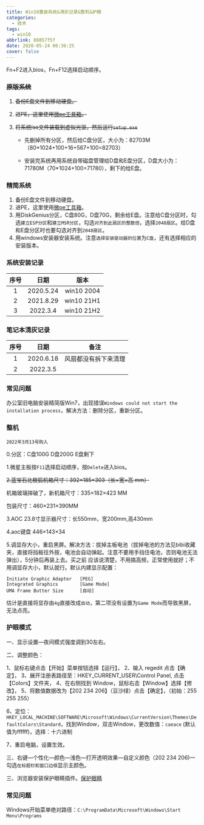 ```yaml
---
title: Win10重装系统&清灰记录&整机&护眼
categories:
  - 技术
tags:
  - win10
abbrlink: 88857f5f
date: 2020-05-24 06:36:25
cover: false
---
```


<div class="note primary">Fn+F2进入bios，Fn+F12选择启动顺序。</div>

### ~~原版系统~~

1. ~~备份E盘文件到移动硬盘。~~

2. ~~进PE，这里使用[微pe工具箱](http://www.wepe.com.cn/)。~~

3. ~~将系统iso文件装载到虚拟光驱，然后运行`setup.exe`~~
   + 先删掉所有分区，然后给C盘分区，大小为：82703M（80*1024+100+16+567+100=82703）
   
   + 安装完系统再用系统自带磁盘管理给D盘和E盘分区，D盘大小为：71780M（70*1024+100=71780），剩下的给E盘。

### 精简系统

1. 备份E盘文件到移动硬盘。
2. 进PE，这里使用[微pe工具箱](http://www.wepe.com.cn/)。
3. 用DiskGenius分区，C盘80G，D盘70G，剩余给E盘。注意给C盘分区时，勾选`建立ESP分区`和`建立MSR分区`，勾选`对齐到此扇区的整数倍`，选择`2048扇区`。给D盘和E盘分区时也要勾选对齐到`2048扇区`。
4. 用windows安装器安装系统。注意`选择安装驱动器的位置`为`C盘`，还有选择相应的安装版本。

### 系统安装记录

| 序号 |   日期    |    版本    |
| :--: | :-------: | :--------: |
|  1   | 2020.5.24 | win10 2004 |
|  2   | 2021.8.29 | win10 21H1 |
|  3   | 2022.3.4  | win10 21H2 |

### 笔记本清灰记录

| 序号 |   日期    |         备注         |
| :--: | :-------: | :------------------: |
|  1   | 2020.6.18 | 风扇都没有拆下来清理 |
|  2   | 2022.3.5  |                      |

### 常见问题

办公室旧电脑安装精简版Win7，出现错误`Windows could not start the installation process`，解决方法：删除分区，重新分区。

### 整机

`2022年3月13号购入`

0.分区：C盘100G D盘200G E盘剩下

1.微星主板按`F11`选择启动顺序，按`Delete`进入bios。

~~2.蓝宝石北极狐机箱尺寸：392×185×303（长×宽×高 mm）~~

机箱玻璃摔破了，新机箱尺寸：335×182×423 MM

包装尺寸：460×231×390MM

3.AOC 23.8寸显示器尺寸：长550mm，宽200mm,高430mm

4.aoc键盘 446×143×34

5.调显存大小，重启黑屏。解决方法：拔掉主板电池（拔掉电池的方法见bibi收藏夹，直接将挡板往外按，电池会自动弹起。注意不要用手挡住电池，否则电池无法弹出），5分钟后再装上去。买之前 应该说清楚，不用搞高频，正常使用就好；不用调显存大小，默认就行。默认内建显示配置：

```
Initiate Graphic Adapter   [PEG]
Integrated Graphics        [Game Mode]
UMA Frame Butter Size      [自动]
```

估计是直接将显存由`4g`直接改成`自动`，第二项没有设置为`Game Mode`而导致黑屏，无法点亮。



### 护眼模式

一、显示设置—夜间模式强度调到30左右。

二、调整颜色：



1、鼠标右键点击【开始】菜单按钮选择【运行】，
2、输入 regedit 点击【确定】，
3、展开注册表路径至：HKEY_CURRENT_USER\Control Panel, 点击【Colors】文件夹，
4、在右侧找到 Window，鼠标右击【Window】选择【修改】，
5、将数值数据改为【202 234 206】（豆沙绿）点击【确定】，（初始：255 255 255）

6、定位：`HKEY_LOCAL_MACHINE\SOFTWARE\Microsoft\Windows\CurrentVersion\Themes\DefaultColors\Standard`，找到Window，双击Window，更改数值：`caeace` (默认值为ffffff)，选择：十六进制

7、重启电脑，设置生效。

三、右键—个性化—颜色—浅色—打开透明效果—自定义颜色（202 234 206)—勾选`在标题栏和窗口边框`显示主颜色。



三、浏览器安装保护眼睛插件。[保护眼睛](https://chrome.google.com/webstore/detail/eye-protector/fgadnbmmolnmbkbklpaojbogcopipopl)

### 常见问题

Windows开始菜单绝对路径：`C:\ProgramData\Microsoft\Windows\Start Menu\Programs`
